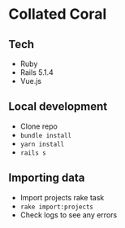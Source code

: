 # Collated Coral

## Tech

- Ruby
- Rails 5.1.4
- Vue.js

## Local development

- Clone repo
- `bundle install`
- `yarn install`
- `rails s`

## Importing data

- Import projects rake task
- `rake import:projects`
- Check logs to see any errors
